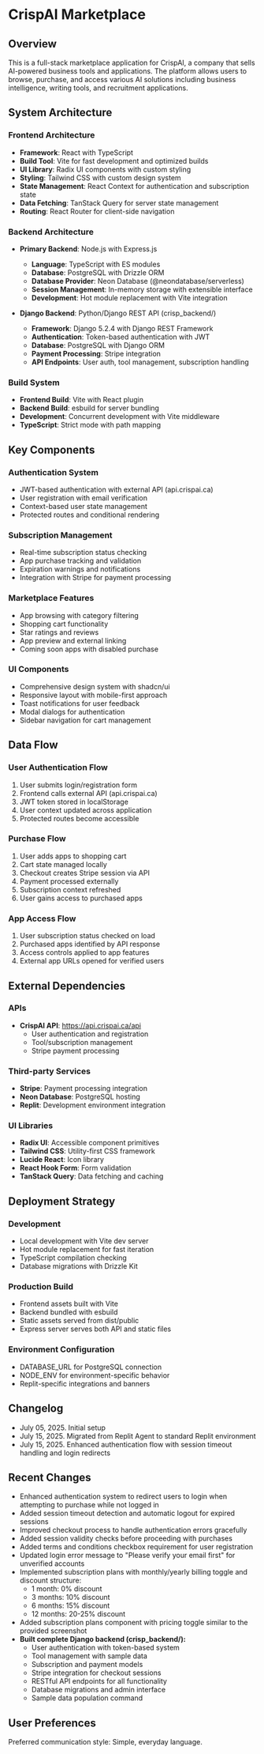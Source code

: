 # CrispAI Marketplace

## Overview

This is a full-stack marketplace application for CrispAI, a company that sells AI-powered business tools and applications. The platform allows users to browse, purchase, and access various AI solutions including business intelligence, writing tools, and recruitment applications.

## System Architecture

### Frontend Architecture
- **Framework**: React with TypeScript
- **Build Tool**: Vite for fast development and optimized builds
- **UI Library**: Radix UI components with custom styling
- **Styling**: Tailwind CSS with custom design system
- **State Management**: React Context for authentication and subscription state
- **Data Fetching**: TanStack Query for server state management
- **Routing**: React Router for client-side navigation

### Backend Architecture
- **Primary Backend**: Node.js with Express.js
  - **Language**: TypeScript with ES modules
  - **Database**: PostgreSQL with Drizzle ORM
  - **Database Provider**: Neon Database (@neondatabase/serverless)
  - **Session Management**: In-memory storage with extensible interface
  - **Development**: Hot module replacement with Vite integration

- **Django Backend**: Python/Django REST API (crisp_backend/)
  - **Framework**: Django 5.2.4 with Django REST Framework
  - **Authentication**: Token-based authentication with JWT
  - **Database**: PostgreSQL with Django ORM
  - **Payment Processing**: Stripe integration
  - **API Endpoints**: User auth, tool management, subscription handling

### Build System
- **Frontend Build**: Vite with React plugin
- **Backend Build**: esbuild for server bundling
- **Development**: Concurrent development with Vite middleware
- **TypeScript**: Strict mode with path mapping

## Key Components

### Authentication System
- JWT-based authentication with external API (api.crispai.ca)
- User registration with email verification
- Context-based user state management
- Protected routes and conditional rendering

### Subscription Management
- Real-time subscription status checking
- App purchase tracking and validation
- Expiration warnings and notifications
- Integration with Stripe for payment processing

### Marketplace Features
- App browsing with category filtering
- Shopping cart functionality
- Star ratings and reviews
- App preview and external linking
- Coming soon apps with disabled purchase

### UI Components
- Comprehensive design system with shadcn/ui
- Responsive layout with mobile-first approach
- Toast notifications for user feedback
- Modal dialogs for authentication
- Sidebar navigation for cart management

## Data Flow

### User Authentication Flow
1. User submits login/registration form
2. Frontend calls external API (api.crispai.ca)
3. JWT token stored in localStorage
4. User context updated across application
5. Protected routes become accessible

### Purchase Flow
1. User adds apps to shopping cart
2. Cart state managed locally
3. Checkout creates Stripe session via API
4. Payment processed externally
5. Subscription context refreshed
6. User gains access to purchased apps

### App Access Flow
1. User subscription status checked on load
2. Purchased apps identified by API response
3. Access controls applied to app features
4. External app URLs opened for verified users

## External Dependencies

### APIs
- **CrispAI API**: https://api.crispai.ca/api
  - User authentication and registration
  - Tool/subscription management
  - Stripe payment processing

### Third-party Services
- **Stripe**: Payment processing integration
- **Neon Database**: PostgreSQL hosting
- **Replit**: Development environment integration

### UI Libraries
- **Radix UI**: Accessible component primitives
- **Tailwind CSS**: Utility-first CSS framework
- **Lucide React**: Icon library
- **React Hook Form**: Form validation
- **TanStack Query**: Data fetching and caching

## Deployment Strategy

### Development
- Local development with Vite dev server
- Hot module replacement for fast iteration
- TypeScript compilation checking
- Database migrations with Drizzle Kit

### Production Build
- Frontend assets built with Vite
- Backend bundled with esbuild
- Static assets served from dist/public
- Express server serves both API and static files

### Environment Configuration
- DATABASE_URL for PostgreSQL connection
- NODE_ENV for environment-specific behavior
- Replit-specific integrations and banners

## Changelog

- July 05, 2025. Initial setup
- July 15, 2025. Migrated from Replit Agent to standard Replit environment
- July 15, 2025. Enhanced authentication flow with session timeout handling and login redirects

## Recent Changes

- Enhanced authentication system to redirect users to login when attempting to purchase while not logged in
- Added session timeout detection and automatic logout for expired sessions
- Improved checkout process to handle authentication errors gracefully
- Added session validity checks before proceeding with purchases
- Added terms and conditions checkbox requirement for user registration
- Updated login error message to "Please verify your email first" for unverified accounts
- Implemented subscription plans with monthly/yearly billing toggle and discount structure:
  - 1 month: 0% discount
  - 3 months: 10% discount  
  - 6 months: 15% discount
  - 12 months: 20-25% discount
- Added subscription plans component with pricing toggle similar to the provided screenshot
- **Built complete Django backend (crisp_backend/):**
  - User authentication with token-based system
  - Tool management with sample data
  - Subscription and payment models
  - Stripe integration for checkout sessions
  - RESTful API endpoints for all functionality
  - Database migrations and admin interface
  - Sample data population command

## User Preferences

Preferred communication style: Simple, everyday language.
